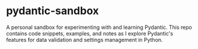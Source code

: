 # pydantic-sandbox
A personal sandbox for experimenting with and learning Pydantic. This repo contains code snippets, examples, and notes as I explore Pydantic's features for data validation and settings management in Python.
